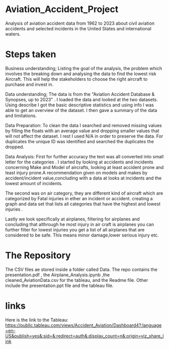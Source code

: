 # Aviation_Accident_Project
Analysis of aviation accident data from 1962 to 2023 about civil aviation accidents and selected incidents in the United States and international waters.

# Steps taken
Business understanding; Listing the goal of the analysis, the problem which involves the breaking down and analysing the data to find the lowest risk Aircraft. This will help the stakeholders to choose the right aircraft to purchase and invest in.

Data understanding; The data is from the "Aviation Accident Database & Synopses, up to 2023" . I loaded the data and looked at the two datasets. Using describe I got the basic descriptive statistics and using info I was able to get an overview of the dataset. I then gave a summary of the data and limitations.

Data Preparation: To clean the data I searched and removed missing values by filling the floats with an average value and dropping smaller values that will not affect the dataset.
I rest I used N/A in order to preserve the data. For duplicates the unique ID was identified and searched the duplicates the dropped.

Data Analysis: First for further accuracy the text was all converted into small letter for the categories . I started by looking at accidents and incidents concerning Make and Model of aircrafts, looking at least accident prone and least injury prone.A recommendation given on models and makes by accident/incident value,concluding with a data at looks at incidents and the lowest amount of incidents.

The second was on air category, they are different kind of aircraft which are categorized by Fatal injuries in ether an incident or accident. creating a graph and data set that lists all categories that have the highest and lowest injuries .

Lastly we look specifically at airplanes, filtering for airplanes and concluding that althrough he most injury in air  craft is airplanes you can further filter for lowest injuries you get a list of all airplanes that are considered to be safe. This means minor damage,lower serious injury etc.

# The Repository
The CSV files ae stored inside a folder called Data.
The repo contains the presentation.pdf , the Airplane_Analysis.ipynb ,the cleaned_AviationData.csv for the tableau, and the Readme file.
Other include the presentation.ppt file and the tableau file.

# links
Here is the link to the Tableau: https://public.tableau.com/views/Accident_Aviation/Dashboard4?:language=en-US&publish=yes&:sid=&:redirect=auth&:display_count=n&:origin=viz_share_link